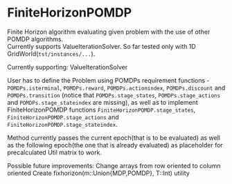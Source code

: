 # FiniteHorizonPOMDP

 Finite Horizon algorithm evaluating given problem with the use of other POMDP algorithms.  
 Currently supports ValueIterationSolver. So far tested only with 1D GridWorld(`tst/instances/...`).  

 Currently supporting: ValueIterationSolver

 User has to define the Problem using POMDPs requirement functions - `POMDPs.isterminal`, `POMDPs.reward`, `POMDPs.actionindex`, `POMDPs.discount` and `POMDPs.transition` (notice that `POMDPs.stage_states`, `POMDPs.stage_actions` and `POMDPs.stage_stateindex` are missing), as well as to implement FiniteHorizonPOMDP functions `FiniteHorizonPOMDP.stage_states`, `FiniteHorizonPOMDP.stage_actions` and `FiniteHorizonPOMDP.stage_stateindex`.
 
 Method currently passes the current epoch(that is to be evaluated) as well as the following epoch(the one that is already evaluated) as placeholder for precalculated Util matrix to work.

 Possible future improvements: Change arrays from row oriented to column oriented
                               Create fixhorizon(m::Union{MDP,POMDP}, T::Int) utility